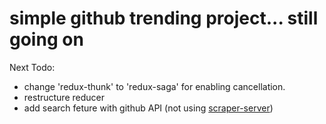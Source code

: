 # simple github trending project... still going on

Next Todo:
- change 'redux-thunk' to 'redux-saga' for enabling cancellation.
- restructure reducer
- add search feture with github API (not using [scraper-server](https://github.com/singgihnn/scraper-server))
